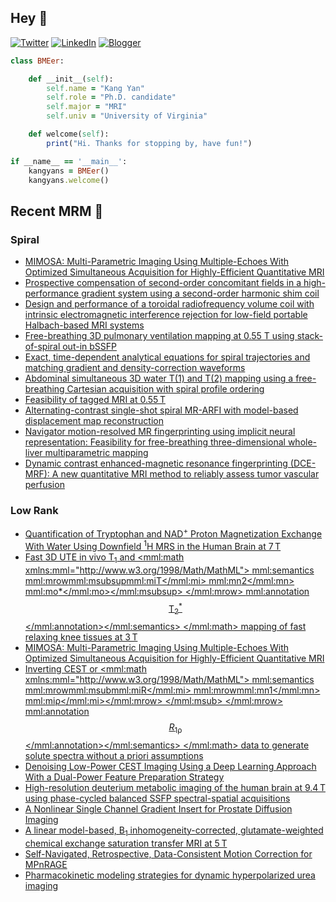 ## Hey 👋
[![Twitter](https://img.shields.io/badge/Twitter-%231DA1F2.svg?style=for-the-badge&logo=X&logoColor=black)](https://twitter.com/KangY01)
[![LinkedIn](https://img.shields.io/badge/linkedin-%230077B5.svg?style=for-the-badge&logo=linkedin&logoColor=white)](https://www.linkedin.com/in/kyanyan/)
[![Blogger](https://img.shields.io/badge/Blogger-FF5722?style=for-the-badge&logo=blogger&logoColor=white)](https://kangyan.bearblog.dev/)







```ruby
class BMEer:

    def __init__(self):
        self.name = "Kang Yan"
        self.role = "Ph.D. candidate"
        self.major = "MRI"
        self.univ = "University of Virginia"

    def welcome(self):
        print("Hi. Thanks for stopping by, have fun!")

if __name__ == '__main__':
    kangyans = BMEer()
    kangyans.welcome()
```

<!---
## Stats

![Kang Yan's GitHub stats](https://github-readme-stats.vercel.app/api?username=kangyans&show_icons=true&theme=radical)
-->




## Recent MRM 📖

### Spiral

<!-- SPIRAL:START -->
- [MIMOSA: Multi-Parametric Imaging Using Multiple-Echoes With Optimized Simultaneous Acquisition for Highly-Efficient Quantitative MRI](https://pubmed.ncbi.nlm.nih.gov/41088533/?utm_source=Other&utm_medium=rss&utm_campaign=pubmed-2&utm_content=1l1vNBYu_ediRIC33wc8jy-EnJXACHm3ID9uLqcBnqeabZrQ2n&fc=20250301181733&ff=20251016092827&v=2.18.0.post9+e462414)
- [Prospective compensation of second-order concomitant fields in a high-performance gradient system using a second-order harmonic shim coil](https://pubmed.ncbi.nlm.nih.gov/41041697/?utm_source=Other&utm_medium=rss&utm_campaign=pubmed-2&utm_content=1l1vNBYu_ediRIC33wc8jy-EnJXACHm3ID9uLqcBnqeabZrQ2n&fc=20250301181733&ff=20251016092827&v=2.18.0.post9+e462414)
- [Design and performance of a toroidal radiofrequency volume coil with intrinsic electromagnetic interference rejection for low-field portable Halbach-based MRI systems](https://pubmed.ncbi.nlm.nih.gov/40991825/?utm_source=Other&utm_medium=rss&utm_campaign=pubmed-2&utm_content=1l1vNBYu_ediRIC33wc8jy-EnJXACHm3ID9uLqcBnqeabZrQ2n&fc=20250301181733&ff=20251016092827&v=2.18.0.post9+e462414)
- [Free-breathing 3D pulmonary ventilation mapping at 0.55 T using stack-of-spiral out-in bSSFP](https://pubmed.ncbi.nlm.nih.gov/40961351/?utm_source=Other&utm_medium=rss&utm_campaign=pubmed-2&utm_content=1l1vNBYu_ediRIC33wc8jy-EnJXACHm3ID9uLqcBnqeabZrQ2n&fc=20250301181733&ff=20251016092827&v=2.18.0.post9+e462414)
- [Exact, time-dependent analytical equations for spiral trajectories and matching gradient and density-correction waveforms](https://pubmed.ncbi.nlm.nih.gov/40944965/?utm_source=Other&utm_medium=rss&utm_campaign=pubmed-2&utm_content=1l1vNBYu_ediRIC33wc8jy-EnJXACHm3ID9uLqcBnqeabZrQ2n&fc=20250301181733&ff=20251016092827&v=2.18.0.post9+e462414)
- [Abdominal simultaneous 3D water T(1) and T(2) mapping using a free-breathing Cartesian acquisition with spiral profile ordering](https://pubmed.ncbi.nlm.nih.gov/40913344/?utm_source=Other&utm_medium=rss&utm_campaign=pubmed-2&utm_content=1l1vNBYu_ediRIC33wc8jy-EnJXACHm3ID9uLqcBnqeabZrQ2n&fc=20250301181733&ff=20251016092827&v=2.18.0.post9+e462414)
- [Feasibility of tagged MRI at 0.55 T](https://pubmed.ncbi.nlm.nih.gov/40891467/?utm_source=Other&utm_medium=rss&utm_campaign=pubmed-2&utm_content=1l1vNBYu_ediRIC33wc8jy-EnJXACHm3ID9uLqcBnqeabZrQ2n&fc=20250301181733&ff=20251016092827&v=2.18.0.post9+e462414)
- [Alternating-contrast single-shot spiral MR-ARFI with model-based displacement map reconstruction](https://pubmed.ncbi.nlm.nih.gov/40891435/?utm_source=Other&utm_medium=rss&utm_campaign=pubmed-2&utm_content=1l1vNBYu_ediRIC33wc8jy-EnJXACHm3ID9uLqcBnqeabZrQ2n&fc=20250301181733&ff=20251016092827&v=2.18.0.post9+e462414)
- [Navigator motion-resolved MR fingerprinting using implicit neural representation: Feasibility for free-breathing three-dimensional whole-liver multiparametric mapping](https://pubmed.ncbi.nlm.nih.gov/40891418/?utm_source=Other&utm_medium=rss&utm_campaign=pubmed-2&utm_content=1l1vNBYu_ediRIC33wc8jy-EnJXACHm3ID9uLqcBnqeabZrQ2n&fc=20250301181733&ff=20251016092827&v=2.18.0.post9+e462414)
- [Dynamic contrast enhanced-magnetic resonance fingerprinting (DCE-MRF): A new quantitative MRI method to reliably assess tumor vascular perfusion](https://pubmed.ncbi.nlm.nih.gov/40808280/?utm_source=Other&utm_medium=rss&utm_campaign=pubmed-2&utm_content=1l1vNBYu_ediRIC33wc8jy-EnJXACHm3ID9uLqcBnqeabZrQ2n&fc=20250301181733&ff=20251016092827&v=2.18.0.post9+e462414)
<!-- SPIRAL:END -->

### Low Rank
<!-- LOWRANK:START -->
- [Quantification of Tryptophan and NAD<sup>+</sup> Proton Magnetization Exchange With Water Using Downfield <sup>1</sup>H MRS in the Human Brain at 7 T](https://pubmed.ncbi.nlm.nih.gov/41088554/?utm_source=Other&utm_medium=rss&utm_campaign=pubmed-2&utm_content=12auu1PYsGCDpp61ieb-dgCKnl2wLAWrfi_NpLIBtQB9XLekfY&fc=20251015143857&ff=20251016051840&v=2.18.0.post9+e462414)
- [Fast 3D UTE in vivo T<sub>1</sub> and <mml:math xmlns:mml="http://www.w3.org/1998/Math/MathML"> <mml:semantics> <mml:mrow><mml:msubsup><mml:mi>T</mml:mi> <mml:mn>2</mml:mn> <mml:mo>*</mml:mo></mml:msubsup> </mml:mrow> <mml:annotation>$$ {\mathrm{T}}_2^{\ast } $$</mml:annotation></mml:semantics> </mml:math> mapping of fast relaxing knee tissues at 3 T](https://pubmed.ncbi.nlm.nih.gov/41088547/?utm_source=Other&utm_medium=rss&utm_campaign=pubmed-2&utm_content=12auu1PYsGCDpp61ieb-dgCKnl2wLAWrfi_NpLIBtQB9XLekfY&fc=20251015143857&ff=20251016051840&v=2.18.0.post9+e462414)
- [MIMOSA: Multi-Parametric Imaging Using Multiple-Echoes With Optimized Simultaneous Acquisition for Highly-Efficient Quantitative MRI](https://pubmed.ncbi.nlm.nih.gov/41088533/?utm_source=Other&utm_medium=rss&utm_campaign=pubmed-2&utm_content=12auu1PYsGCDpp61ieb-dgCKnl2wLAWrfi_NpLIBtQB9XLekfY&fc=20251015143857&ff=20251016051840&v=2.18.0.post9+e462414)
- [Inverting CEST or <mml:math xmlns:mml="http://www.w3.org/1998/Math/MathML"> <mml:semantics> <mml:mrow><mml:msub><mml:mi>R</mml:mi> <mml:mrow><mml:mn>1</mml:mn> <mml:mi>ρ</mml:mi></mml:mrow> </mml:msub> </mml:mrow> <mml:annotation>$$ {R}_{1\uprho} $$</mml:annotation></mml:semantics> </mml:math> data to generate solute spectra without a priori assumptions](https://pubmed.ncbi.nlm.nih.gov/41088530/?utm_source=Other&utm_medium=rss&utm_campaign=pubmed-2&utm_content=12auu1PYsGCDpp61ieb-dgCKnl2wLAWrfi_NpLIBtQB9XLekfY&fc=20251015143857&ff=20251016051840&v=2.18.0.post9+e462414)
- [Denoising Low-Power CEST Imaging Using a Deep Learning Approach With a Dual-Power Feature Preparation Strategy](https://pubmed.ncbi.nlm.nih.gov/41082398/?utm_source=Other&utm_medium=rss&utm_campaign=pubmed-2&utm_content=12auu1PYsGCDpp61ieb-dgCKnl2wLAWrfi_NpLIBtQB9XLekfY&fc=20251015143857&ff=20251016051840&v=2.18.0.post9+e462414)
- [High-resolution deuterium metabolic imaging of the human brain at 9.4 T using phase-cycled balanced SSFP spectral-spatial acquisitions](https://pubmed.ncbi.nlm.nih.gov/41078150/?utm_source=Other&utm_medium=rss&utm_campaign=pubmed-2&utm_content=12auu1PYsGCDpp61ieb-dgCKnl2wLAWrfi_NpLIBtQB9XLekfY&fc=20251015143857&ff=20251016051840&v=2.18.0.post9+e462414)
- [A Nonlinear Single Channel Gradient Insert for Prostate Diffusion Imaging](https://pubmed.ncbi.nlm.nih.gov/41078149/?utm_source=Other&utm_medium=rss&utm_campaign=pubmed-2&utm_content=12auu1PYsGCDpp61ieb-dgCKnl2wLAWrfi_NpLIBtQB9XLekfY&fc=20251015143857&ff=20251016051840&v=2.18.0.post9+e462414)
- [A linear model-based, B<sub>1</sub> inhomogeneity-corrected, glutamate-weighted chemical exchange saturation transfer MRI at 5 T](https://pubmed.ncbi.nlm.nih.gov/41077910/?utm_source=Other&utm_medium=rss&utm_campaign=pubmed-2&utm_content=12auu1PYsGCDpp61ieb-dgCKnl2wLAWrfi_NpLIBtQB9XLekfY&fc=20251015143857&ff=20251016051840&v=2.18.0.post9+e462414)
- [Self-Navigated, Retrospective, Data-Consistent Motion Correction for MPnRAGE](https://pubmed.ncbi.nlm.nih.gov/41077906/?utm_source=Other&utm_medium=rss&utm_campaign=pubmed-2&utm_content=12auu1PYsGCDpp61ieb-dgCKnl2wLAWrfi_NpLIBtQB9XLekfY&fc=20251015143857&ff=20251016051840&v=2.18.0.post9+e462414)
- [Pharmacokinetic modeling strategies for dynamic hyperpolarized urea imaging](https://pubmed.ncbi.nlm.nih.gov/41077903/?utm_source=Other&utm_medium=rss&utm_campaign=pubmed-2&utm_content=12auu1PYsGCDpp61ieb-dgCKnl2wLAWrfi_NpLIBtQB9XLekfY&fc=20251015143857&ff=20251016051840&v=2.18.0.post9+e462414)
<!-- LOWRANK:END -->

<!---
## Trophies 

[![trophy](https://github-profile-trophy.vercel.app/?username=kangyans&theme=onedark)](https://github.com/kangyans/github-profile-trophy)
--->






